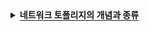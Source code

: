 <details>
  <summary><span
 style="border-bottom:0.05em solid"><strong>네트워크 토폴리지의 개념과 종류</strong></span></summary>
  <hr>
  <img src="https://user-images.githubusercontent.com/104713339/210579163-9bda4bb4-f281-4df4-9856-c3c77ff29c41.png">

네트워크 토폴리지: 네트워크에 배치된 노드와 링크의 연결 형태를 의미합니다.
<br>

### 참고용어
<details>
  <summary><span style="border-bottom:0.05em solid"><strong>노드</strong></span></summary>
서버, 라우터, 스위치 등 네트워크 장치를 의미합니다.
</details>

<details>
  <summary><span style="border-bottom:0.05em solid"><strong>링크</strong></span></summary>
유선 또는 무선을 의미합니다.
</details>

---


<details>
  <summary><span style="border-bottom:0.05em solid"><strong>버스 토폴로지</strong></span></summary>
  
중앙 통신 회선 하나에 여러 개의 노드가 연결되어 공유하는 네트워크 구성을 갖습니다. 주로 LAN에서 사용합니다.

---
### 장점
- 노드 추가와 삭제가 쉽고 설치 비용이 적습니다.
- 한 노드에 장애가 발생 해도 다른 노드에 영향을 미치지 않습니다.

### 단점
- 가운데 메인 링크에 많은 트래픽이 몰리면 정체현상이 발생하고 패킷 손실율이 높을 수 있습니다.
- 메인 링크에 장애가 발생 시 모든 노드에 영향을 미칠 수 있습니다.
- 스푸핑의 위험이 있습니다.
</details>

<details>
  <summary><span style="border-bottom:0.05em solid"><strong>스타 토폴로지</strong></span></summary>

중앙에 있는 노드 하나에 다른 모든 노드가 연결된 형태입니다.
다른 노드로 가려면 반드시 거쳐야 하는 중앙 노드는 특히 보안이 강화되어 있습니다.

---
### 장점
- 중앙의 메인 노드에 장애가 발생해도 다른 노드에 영향을 미치지 않습니다.
- 한 노드에 침해가 발생해도 다른 노드에 접근하기 어렵기 때문에 비교적 안정성이 높습니다.

### 단점
- 중앙 노드에 장애가 발생 시 전체 네트워크를 사용할 수 없습니다.
</details>

<details>
  <summary><span style="border-bottom:0.05em solid"><strong>트리 토폴로지</strong></span></summary>

계층형 토폴로지라고도 불립니다.
트리 형태를 갖기 때문에 리프 노드를 기반으로 한 노드 추가, 삭제는 쉬우나 그 이외에는 어렵습니다.

---
### 장점
- 리프 노드에서의 확장과 삭제가 용이합니다.

### 단점
- 루트 노드에 문제가 생기면 전체 노드에 영향을 미칠 수 있습니다.
- 특정 노드에 트래픽이 집중될 시 그 하위 노드에 영향을 미칩니다.
</details>

<details>
  <summary><span style="border-bottom:0.05em solid"><strong>링형 토폴로지</strong></span></summary>

고리 모양으로 연결된 형태입니다.

---
### 장점    
- 노드 수가 많아져도 데이터 손실이 없습니다.
- 노드를 거치면서 토큰을 기반으로 통신권한 여부를 따지고 권한이 없는 노드는 데이터를 전달 받지 않습니다.

### 단점
- 링크 혹은 노드 중 한 곳에만 에러가 발생해도 전체 네트워크에 영향을 미칩니다.
- 기본적으로 토큰을 기반으로 하기 때문에, 토큰이 없는 노드는 통신에 참여를 못합니다.
</details>

<details>
  <summary><span style="border-bottom:0.05em solid"><strong>메시 토폴로지</strong></span></summary>

노드가 서로 연결된 그물망 형태를 갖습니다.
Full 메시 토폴리지와 Partial 메시 토폴리지가 있으며, Full은 모든 노드가 서로 연결된 형태, Partial은 부분적으로 노드들이 연결된 형태를 말합니다.
일반적으로 메시토폴리지라 함은 Full 형태를 말하며, Full의 특징을 기술하겠습니다.
(참고: Full의 경우 n * (n - 1) / 2의 회선이 필요합니다.)

---
### 장점    
- 한 노드 혹은 회선에 장애가 발생해도 다른 여러 개의 경로가 존재하므로 계속해서 네트워크를 사ㅏ용할 수 있습니다.
- 회선이 많기 때문에 트래픽 분산 처리에 용이합니다.

### 단점
- 모든 노드가 연결되어 있어 노드 추가, 삭제가 가장 어렵습니다.
    - 노드를 삭제 시 그와 연결 된 모든 노드와의 링크를 삭제해야 합니다.
    - 노드를 추가 시 다른 모든 노드와 링크를 연결해줘야 합니다.
- 회선이 많아 구축 비용이 고가입니다.
</details>

</details>